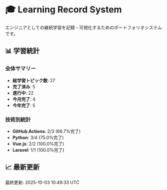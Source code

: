 # 🎓 Learning Record System

エンジニアとしての継続学習を記録・可視化するためのポートフォリオシステムです。

## 📊 学習統計

### 全体サマリー
- **総学習トピック数**: 27
- **完了済み**: 5
- **進行中**: 22
- **今月完了**: 4
- **今年完了**: 5

### 技術別統計
- **GitHub Actions**: 2/3 (66.7%完了)
- **Python**: 3/4 (75.0%完了)
- **Vue.js**: 2/2 (100.0%完了)
- **Laravel**: 1/1 (100.0%完了)
## 📈 最新更新

最終更新: 2025-10-03 10:49:33 UTC